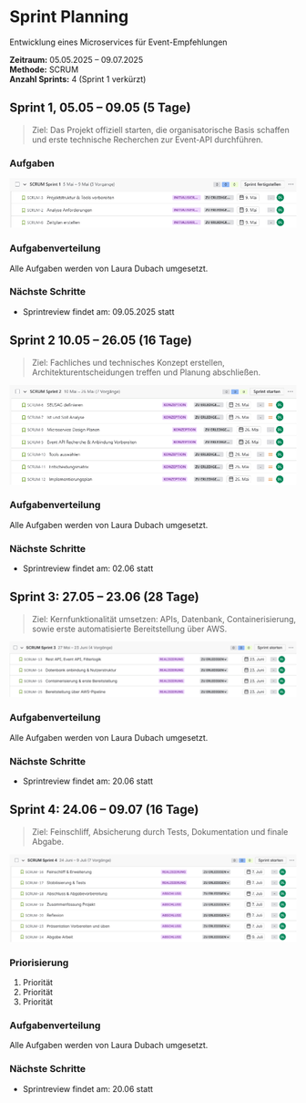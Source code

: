 # Sprint Planning

Entwicklung eines Microservices für Event-Empfehlungen

**Zeitraum:** 05.05.2025 – 09.07.2025  
**Methode:** SCRUM  
**Anzahl Sprints:** 4 (Sprint 1 verkürzt)

## Sprint 1, 05.05 – 09.05 (5 Tage)

> Ziel: Das Projekt offiziell starten, die organisatorische Basis schaffen und erste technische Recherchen zur Event-API durchführen.

### Aufgaben

![Sprint1](../Pictures/Sprint1.png)

### Aufgabenverteilung

Alle Aufgaben werden von Laura Dubach umgesetzt.

### Nächste Schritte

- Sprintreview findet am: 09.05.2025 statt

## Sprint 2 10.05 – 26.05 (16 Tage)

> Ziel: Fachliches und technisches Konzept erstellen, Architekturentscheidungen treffen und Planung abschließen.

![Sprint2](../Pictures/Sprint2.png)

### Aufgabenverteilung

Alle Aufgaben werden von Laura Dubach umgesetzt.

### Nächste Schritte

- Sprintreview findet am: 02.06 statt

## Sprint 3: 27.05 – 23.06 (28 Tage)

> Ziel: Kernfunktionalität umsetzen: APIs, Datenbank, Containerisierung, sowie erste automatisierte Bereitstellung über AWS.

![Sprint3](../Pictures/Sprint3.png)

### Aufgabenverteilung

Alle Aufgaben werden von Laura Dubach umgesetzt.

### Nächste Schritte

- Sprintreview findet am: 20.06 statt

## Sprint 4: 24.06 – 09.07 (16 Tage)

> Ziel: Feinschliff, Absicherung durch Tests, Dokumentation und finale Abgabe.

![Sprint4](../Pictures/Sprint4.png)

### Priorisierung

1. Priorität
2. Priorität
3. Priorität

### Aufgabenverteilung

Alle Aufgaben werden von Laura Dubach umgesetzt.

### Nächste Schritte

- Sprintreview findet am: 20.06 statt
